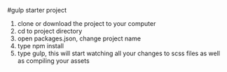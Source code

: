 #gulp starter project
1. clone or download the project to your computer  
2. cd to project directory  
3. open packages.json, change project name  
4. type npm install   
5. type gulp, this will start watching all your changes to scss files as well as compiling your assets
